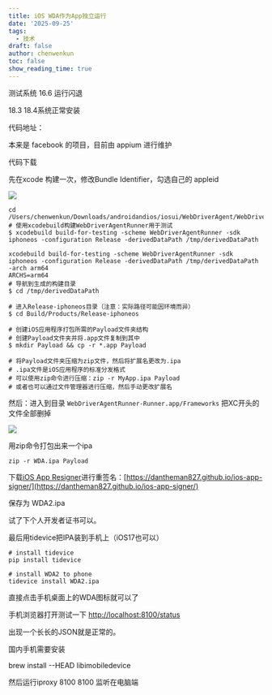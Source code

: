 ```yaml
---
title: iOS WDA作为App独立运行
date: '2025-09-25'
tags:
  - 技术
draft: false
author: chenwenkun
toc: false
show_reading_time: true
---
```

测试系统 16.6 运行闪退

18.3 18.4系统正常安装

代码地址：

本来是 facebook 的项目，目前由 appium 进行维护

代码下载

先在xcode 构建一次，修改Bundle Identifier，勾选自己的 appleid

![](https://prod-files-secure.s3.us-west-2.amazonaws.com/c205fb54-92b2-4987-8be3-972b67d27acc/cb756a73-27bc-4b0d-951a-858df3344b59/image.png?X-Amz-Algorithm=AWS4-HMAC-SHA256&X-Amz-Content-Sha256=UNSIGNED-PAYLOAD&X-Amz-Credential=ASIAZI2LB4662YAVDVXX%2F20251003%2Fus-west-2%2Fs3%2Faws4_request&X-Amz-Date=20251003T181457Z&X-Amz-Expires=3600&X-Amz-Security-Token=IQoJb3JpZ2luX2VjELL%2F%2F%2F%2F%2F%2F%2F%2F%2F%2FwEaCXVzLXdlc3QtMiJIMEYCIQCnckYpYBgIe91mWcs0VimtYl55ralpbEw5HlQY9OU0RgIhAKsR8vhPes5sTYp5fTFzP%2BsAocrcjpDlc5T7Xpg%2BzXlyKv8DCEsQABoMNjM3NDIzMTgzODA1Igw70Y9tihd6TPrx7wkq3APYhxuJ9AsVbIb%2BcZjeIRLMRp1ctdaNY7ywBDsrW7FRc2UtInUvqt0SqUj1qMCQMPonG4HpJSlX2vzJiazcPAoyamfOxt2u5Jz9Mfy%2B9GljP%2FInSybnm2l8MH631cV8FkPqPHuNJbtGco56nZhQo%2FwyIbh2R4j3L0gBsBMlaLdCxghkLgwsjJBqJhGbmqnkSWCI3BgBwnMdUzWUM3ChLqPQou7bwWTGSH0S2%2BM7D6yhwFayvFkH7Nr8MiW0%2B%2F6sUJb%2Fxw0m6g3JJqISoofadjQb2%2FwoCkNrYkAzeI%2FJPS6d8SdrbpSDczW%2Bk%2FenZepl8z3X8GuWEYqWYK9qNm5YyfaBhPme4ukN9x46BNmyMaSIyWChZ2jFF7X7WTvH7Q5dKxGU9VoS%2FmanveBpisYluxq4dMe%2FGHGPF8sU33%2BaRw1LgabZdHN5y6XjRw%2BoyQ5qC%2F5upZcvuzAEuLLLwwl3Cgc5BU6VNnLquAGpFiakLQC%2Ftfw6vul4kbjGgBUvjDbMySNzhnMJebx%2FUIq1AHZcIvBqQQdfBR8LHCkywJrRnUMc58rxUxPcPlI749rooN8%2FlIrxqC5ZSxQ0W%2BprVh29u2QIXW78%2FrKGg5hr3mXmVTiJDqdRlfZ9fe1w0weMQDCfj4DHBjqkARH7S%2Fa2eqlGyi3knA9bdbN3U5LDAUudTI4vzBgPffe%2Bb8fG8nUIUU%2FWvHa3S%2BAKPuX7sieJe69%2BBqZ8FxRrBm%2FVIGY%2BTXy8Da8lR0kt85m%2B8yfGOQxbfMPxiMl%2B1ZREdhWjDAin3tbGO9tnealYqpo%2FOTBq1nPzsAkvFxLClEwVwLa6DJiWBjVrYpbhSPEJ5L7v9jYFMRbWS0Eevz58WqPtNPch&X-Amz-Signature=368f06b6f0906f95be3ed7157246b6399445f442fda862cc152fe31f8aa91e85&X-Amz-SignedHeaders=host&x-amz-checksum-mode=ENABLED&x-id=GetObject)

```shell
cd /Users/chenwenkun/Downloads/androidandios/iosui/WebDriverAgent/WebDriverAgent
# 使用xcodebuild构建WebDriverAgentRunner用于测试
$ xcodebuild build-for-testing -scheme WebDriverAgentRunner -sdk iphoneos -configuration Release -derivedDataPath /tmp/derivedDataPath

xcodebuild build-for-testing -scheme WebDriverAgentRunner -sdk iphoneos -configuration Release -derivedDataPath /tmp/derivedDataPath -arch arm64
ARCHS=arm64
# 导航到生成的构建目录
$ cd /tmp/derivedDataPath

# 进入Release-iphoneos目录（注意：实际路径可能因环境而异）
$ cd Build/Products/Release-iphoneos

# 创建iOS应用程序打包所需的Payload文件夹结构
# 创建Payload文件夹并将.app文件复制到其中
$ mkdir Payload && cp -r *.app Payload

# 将Payload文件夹压缩为zip文件，然后将扩展名更改为.ipa
# .ipa文件是iOS应用程序的标准分发格式
# 可以使用zip命令进行压缩：zip -r MyApp.ipa Payload
# 或者也可以通过文件管理器进行压缩，然后手动更改扩展名
```

然后：进入到目录 `WebDriverAgentRunner-Runner.app/Frameworks` 把XC开头的文件全部删掉

![](https://prod-files-secure.s3.us-west-2.amazonaws.com/c205fb54-92b2-4987-8be3-972b67d27acc/358b8d2b-1bfe-4fb9-beb5-83e1de5f201e/image.png?X-Amz-Algorithm=AWS4-HMAC-SHA256&X-Amz-Content-Sha256=UNSIGNED-PAYLOAD&X-Amz-Credential=ASIAZI2LB4662YAVDVXX%2F20251003%2Fus-west-2%2Fs3%2Faws4_request&X-Amz-Date=20251003T181457Z&X-Amz-Expires=3600&X-Amz-Security-Token=IQoJb3JpZ2luX2VjELL%2F%2F%2F%2F%2F%2F%2F%2F%2F%2FwEaCXVzLXdlc3QtMiJIMEYCIQCnckYpYBgIe91mWcs0VimtYl55ralpbEw5HlQY9OU0RgIhAKsR8vhPes5sTYp5fTFzP%2BsAocrcjpDlc5T7Xpg%2BzXlyKv8DCEsQABoMNjM3NDIzMTgzODA1Igw70Y9tihd6TPrx7wkq3APYhxuJ9AsVbIb%2BcZjeIRLMRp1ctdaNY7ywBDsrW7FRc2UtInUvqt0SqUj1qMCQMPonG4HpJSlX2vzJiazcPAoyamfOxt2u5Jz9Mfy%2B9GljP%2FInSybnm2l8MH631cV8FkPqPHuNJbtGco56nZhQo%2FwyIbh2R4j3L0gBsBMlaLdCxghkLgwsjJBqJhGbmqnkSWCI3BgBwnMdUzWUM3ChLqPQou7bwWTGSH0S2%2BM7D6yhwFayvFkH7Nr8MiW0%2B%2F6sUJb%2Fxw0m6g3JJqISoofadjQb2%2FwoCkNrYkAzeI%2FJPS6d8SdrbpSDczW%2Bk%2FenZepl8z3X8GuWEYqWYK9qNm5YyfaBhPme4ukN9x46BNmyMaSIyWChZ2jFF7X7WTvH7Q5dKxGU9VoS%2FmanveBpisYluxq4dMe%2FGHGPF8sU33%2BaRw1LgabZdHN5y6XjRw%2BoyQ5qC%2F5upZcvuzAEuLLLwwl3Cgc5BU6VNnLquAGpFiakLQC%2Ftfw6vul4kbjGgBUvjDbMySNzhnMJebx%2FUIq1AHZcIvBqQQdfBR8LHCkywJrRnUMc58rxUxPcPlI749rooN8%2FlIrxqC5ZSxQ0W%2BprVh29u2QIXW78%2FrKGg5hr3mXmVTiJDqdRlfZ9fe1w0weMQDCfj4DHBjqkARH7S%2Fa2eqlGyi3knA9bdbN3U5LDAUudTI4vzBgPffe%2Bb8fG8nUIUU%2FWvHa3S%2BAKPuX7sieJe69%2BBqZ8FxRrBm%2FVIGY%2BTXy8Da8lR0kt85m%2B8yfGOQxbfMPxiMl%2B1ZREdhWjDAin3tbGO9tnealYqpo%2FOTBq1nPzsAkvFxLClEwVwLa6DJiWBjVrYpbhSPEJ5L7v9jYFMRbWS0Eevz58WqPtNPch&X-Amz-Signature=13b8fc48b6fda007a48a0b2fd28f57871fb73f222b2ce49f5bf4a2e9d68baa92&X-Amz-SignedHeaders=host&x-amz-checksum-mode=ENABLED&x-id=GetObject)

用zip命令打包出来一个ipa

```shell
zip -r WDA.ipa Payload
```

下载[iOS App Resigner](https://zhida.zhihu.com/search?content_id=237756070&content_type=Article&match_order=1&q=iOS%20App%20Resigner&zd_token=eyJhbGciOiJIUzI1NiIsInR5cCI6IkpXVCJ9.eyJpc3MiOiJ6aGlkYV9zZXJ2ZXIiLCJleHAiOjE3NDQzNTQ0ODAsInEiOiJpT1MgQXBwIFJlc2lnbmVyIiwiemhpZGFfc291cmNlIjoiZW50aXR5IiwiY29udGVudF9pZCI6MjM3NzU2MDcwLCJjb250ZW50X3R5cGUiOiJBcnRpY2xlIiwibWF0Y2hfb3JkZXIiOjEsInpkX3Rva2VuIjpudWxsfQ.XGwOKX0ujlvhojSuRT3SlA0sDFnQK-FxDJr60CX6YqU&zhida_source=entity)进行重签名：[https://dantheman827.github.io/ios-app-signer/](https://dantheman827.github.io/ios-app-signer/)

保存为 WDA2.ipa

试了下个人开发者证书可以。

最后用tidevice把IPA装到手机上（iOS17也可以）

```shell
# install tidevice
pip install tidevice

# install WDA2 to phone
tidevice install WDA2.ipa
```

直接点击手机桌面上的WDA图标就可以了

手机浏览器打开测试一下 [http://localhost:8100/status](http://localhost:8100/status)

出现一个长长的JSON就是正常的。

国内手机需要安装

brew install --HEAD libimobiledevice

然后运行iproxy 8100 8100 监听在电脑端
